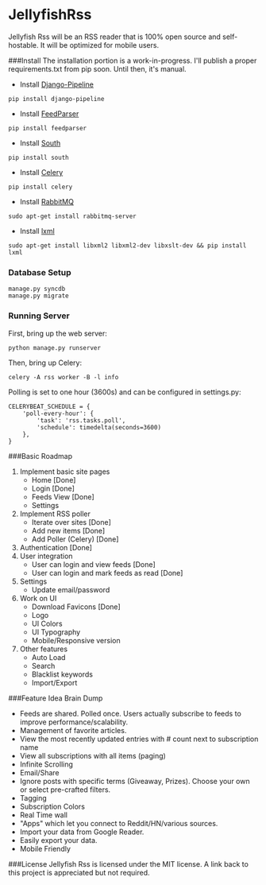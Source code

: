 JellyfishRss
============

Jellyfish Rss will be an RSS reader that is 100% open source and self-hostable. It will be optimized for mobile users.

###Install
The installation portion is a work-in-progress. I'll publish a proper requirements.txt from pip soon. Until then, it's manual.

- Install [Django-Pipeline](https://github.com/cyberdelia/django-pipeline)
```
pip install django-pipeline
```

- Install [FeedParser](https://pypi.python.org/pypi/feedparser)
``` 
pip install feedparser
```

- Install [South](http://south.readthedocs.org/en/latest/installation.html)
```
pip install south
```

- Install [Celery](http://www.celeryproject.org/install/)
``` 
pip install celery
```

- Install [RabbitMQ](http://www.rabbitmq.com/) 
```
sudo apt-get install rabbitmq-server
```
- Install [lxml](http://lxml.de/3.0/installation.html) 
```
sudo apt-get install libxml2 libxml2-dev libxslt-dev && pip install lxml
```

### Database Setup
```
manage.py syncdb
manage.py migrate
```

### Running Server
First, bring up the web server:
```
python manage.py runserver
```

Then, bring up Celery:
```
celery -A rss worker -B -l info
```

Polling is set to one hour (3600s) and can be configured in settings.py:
```
CELERYBEAT_SCHEDULE = {
    'poll-every-hour': {
        'task': 'rss.tasks.poll',
        'schedule': timedelta(seconds=3600)
    },
}
```

###Basic Roadmap
1. Implement basic site pages
	- Home [Done]
	- Login [Done]
	- Feeds View [Done]
	- Settings
2. Implement RSS poller
	- Iterate over sites [Done]
	- Add new items [Done]
	- Add Poller (Celery) [Done]
3. Authentication [Done]
4. User integration
	- User can login and view feeds [Done]
	- User can login and mark feeds as read [Done]
5. Settings
	- Update email/password
6. Work on UI
	- Download Favicons [Done]
	- Logo
	- UI Colors
	- UI Typography
	- Mobile/Responsive version
7. Other features
	- Auto Load
	- Search
	- Blacklist keywords
	- Import/Export

###Feature Idea Brain Dump
+ Feeds are shared. Polled once. Users actually subscribe to feeds to improve performance/scalability.
+ Management of favorite articles.
+ View the most recently updated entries with # count next to subscription name
+ View all subscriptions with all items (paging)
+ Infinite Scrolling
+ Email/Share
+ Ignore posts with specific terms (Giveaway, Prizes). Choose your own or select pre-crafted filters.
+ Tagging
+ Subscription Colors
+ Real Time wall
+ "Apps" which let you connect to Reddit/HN/various sources. 
+ Import your data from Google Reader.
+ Easily export your data.
+ Mobile Friendly 

###License
Jellyfish Rss is licensed under the MIT license. A link back to this project is appreciated but not required.